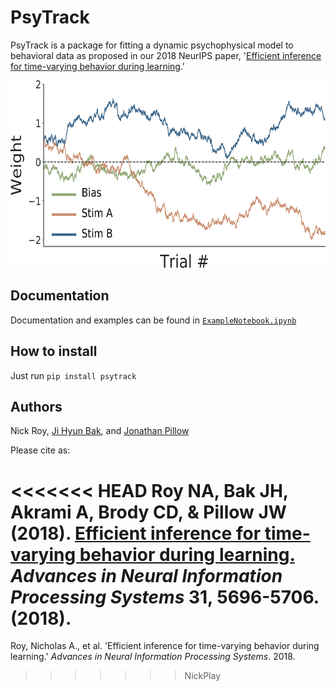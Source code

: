# PsyTrack

PsyTrack is a package for fitting a dynamic psychophysical model to behavioral data as proposed in our 2018 NeurIPS paper, '[Efficient inference for time-varying behavior during learning](http://pillowlab.princeton.edu/pubs/Roy18_NeurIPS_dynamicPsychophys.pdf).'

<img src='./psytrack/examples/weights.png' alt='Figure 1b from paper' height='300'/>

[//]: # ()

## Documentation

Documentation and examples can be found in [`ExampleNotebook.ipynb`](./psytrack/examples/ExampleNotebook.ipynb)

[//]: # ()


## How to install

Just run `pip install psytrack`


## Authors

Nick Roy, [Ji Hyun Bak](http://newton.kias.re.kr/~jhbak/), and [Jonathan Pillow](http://pillowlab.princeton.edu/)


Please cite as:

<<<<<<< HEAD
Roy NA, Bak JH, Akrami A, Brody CD, & Pillow JW (2018). [Efficient inference for time-varying behavior during learning.](http://pillowlab.princeton.edu/pubs/abs_Roy_NeurIPS18.html)
_Advances in Neural Information Processing Systems_ 31, 5696-5706.  (2018).
=======
Roy, Nicholas A., et al. 'Efficient inference for time-varying behavior during learning.' _Advances in Neural Information Processing Systems_. 2018.
>>>>>>> NickPlay

[//]: # (readme template from https://github.com/HIPS/autograd)
